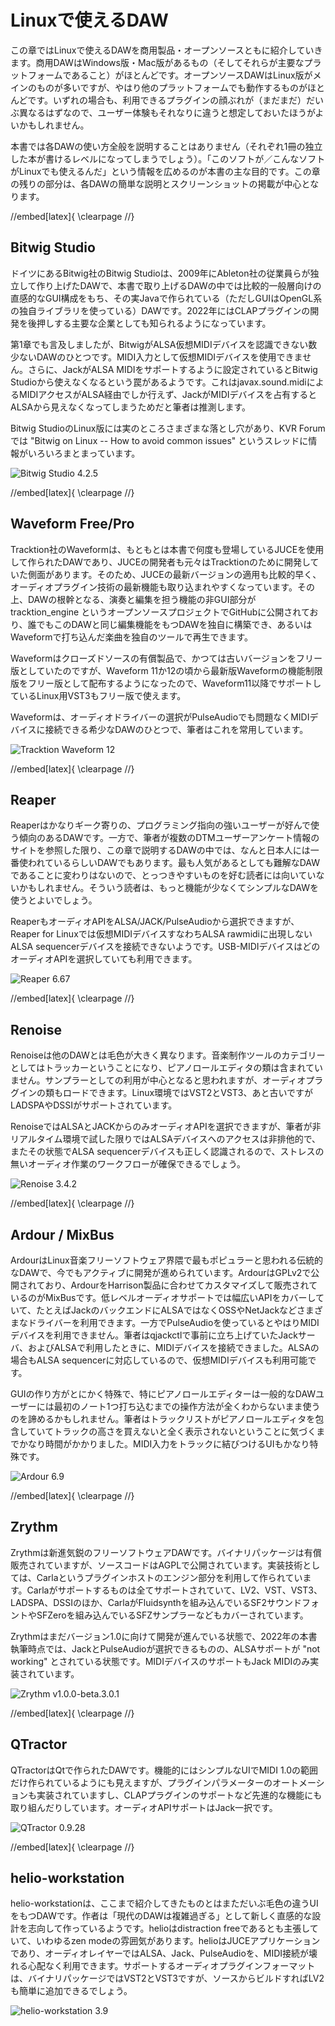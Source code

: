 

# Linuxで使えるDAW

この章ではLinuxで使えるDAWを商用製品・オープンソースともに紹介していきます。商用DAWはWindows版・Mac版があるもの（そしてそれらが主要なプラットフォームであること）がほとんどです。オープンソースDAWはLinux版がメインのものが多いですが、やはり他のプラットフォームでも動作するものがほとんどです。いずれの場合も、利用できるプラグインの顔ぶれが（まだまだ）だいぶ異なるはずなので、ユーザー体験もそれなりに違うと想定しておいたほうがよいかもしれません。

本書では各DAWの使い方全般を説明することはありません（それぞれ1冊の独立した本が書けるレベルになってしまうでしょう）。「このソフトが／こんなソフトがLinuxでも使えるんだ」という情報を広めるのが本書の主な目的です。この章の残りの部分は、各DAWの簡単な説明とスクリーンショットの掲載が中心となります。

//embed[latex]{
\clearpage
//}

## Bitwig Studio

ドイツにあるBitwig社のBitwig Studioは、2009年にAbleton社の従業員らが独立して作り上げたDAWで、本書で取り上げるDAWの中では比較的一般層向けの直感的なGUI構成をもち、その実Javaで作られている（ただしGUIはOpenGL系の独自ライブラリを使っている）DAWです。2022年にはCLAPプラグインの開発を後押しする主要な企業としても知られるようになっています。

第1章でも言及しましたが、BitwigがALSA仮想MIDIデバイスを認識できない数少ないDAWのひとつです。MIDI入力として仮想MIDIデバイスを使用できません。さらに、JackがALSA MIDIをサポートするように設定されているとBitwig Studioから使えなくなるという罠があるようです。これはjavax.sound.midiによるMIDIアクセスがALSA経由でしか行えず、JackがMIDIデバイスを占有するとALSAから見えなくなってしまうためだと筆者は推測します。

Bitwig StudioのLinux版には実のところさまざまな落とし穴があり、KVR Forumでは "Bitwig on Linux -- How to avoid common issues" というスレッドに情報がいろいろまとまっています。

![Bitwig Studio 4.2.5](./images/bitwig-studio.png)

//embed[latex]{
\clearpage
//}

## Waveform Free/Pro

Tracktion社のWaveformは、もともとは本書で何度も登場しているJUCEを使用して作られたDAWであり、JUCEの開発者も元々はTracktionのために開発していた側面があります。そのため、JUCEの最新バージョンの適用も比較的早く、オーディオプラグイン技術の最新機能も取り込まれやすくなっています。その上、DAWの根幹となる、演奏と編集を担う機能の非GUI部分が tracktion_engine というオープンソースプロジェクトでGitHubに公開されており、誰でもこのDAWと同じ編集機能をもつDAWを独自に構築でき、あるいはWaveformで打ち込んだ楽曲を独自のツールで再生できます。

Waveformはクローズドソースの有償製品で、かつては古いバージョンをフリー版としていたのですが、Waveform 11か12の頃から最新版Waveformの機能制限版をフリー版として配布するようになったので、Waveform11以降でサポートしているLinux用VST3もフリー版で使えます。

Waveformは、オーディオドライバーの選択がPulseAudioでも問題なくMIDIデバイスに接続できる希少なDAWのひとつで、筆者はこれを常用しています。

![Tracktion Waveform 12](./images/waveform.png)

//embed[latex]{
\clearpage
//}

## Reaper

Reaperはかなりギーク寄りの、プログラミング指向の強いユーザーが好んで使う傾向のあるDAWです。一方で、筆者が複数のDTMユーザーアンケート情報のサイトを参照した限り、この章で説明するDAWの中では、なんと日本人には一番使われているらしいDAWでもあります。最も人気があるとしても難解なDAWであることに変わりはないので、とっつきやすいものを好む読者には向いていないかもしれません。そういう読者は、もっと機能が少なくてシンプルなDAWを使うとよいでしょう。

ReaperもオーディオAPIをALSA/JACK/PulseAudioから選択できますが、Reaper for Linuxでは仮想MIDIデバイスすなわちALSA rawmidiに出現しないALSA sequencerデバイスを接続できないようです。USB-MIDIデバイスはどのオーディオAPIを選択していても利用できます。

![Reaper 6.67](./images/reaper.png)

//embed[latex]{
\clearpage
//}

## Renoise

Renoiseは他のDAWとは毛色が大きく異なります。音楽制作ツールのカテゴリーとしてはトラッカーということになり、ピアノロールエディタの類は含まれていません。サンプラーとしての利用が中心となると思われますが、オーディオプラグインの類もロードできます。Linux環境ではVST2とVST3、あと古いですがLADSPAやDSSIがサポートされています。

RenoiseではALSAとJACKからのみオーディオAPIを選択できますが、筆者が非リアルタイム環境で試した限りではALSAデバイスへのアクセスは非排他的で、またその状態でALSA  sequencerデバイスも正しく認識されるので、ストレスの無いオーディオ作業のワークフローが確保できるでしょう。

![Renoise 3.4.2](./images/renoise.png)

//embed[latex]{
\clearpage
//}

## Ardour / MixBus

ArdourはLinux音楽フリーソフトウェア界隈で最もポピュラーと思われる伝統的なDAWで、今でもアクティブに開発が進められています。ArdourはGPLv2で公開されており、ArdourをHarrison製品に合わせてカスタマイズして販売されているのがMixBusです。低レベルオーディオサポートでは幅広いAPIをカバーしていて、たとえばJackのバックエンドにALSAではなくOSSやNetJackなどさまざまなドライバーを利用できます。一方でPulseAudioを使っているとやはりMIDIデバイスを利用できません。筆者はqjackctlで事前に立ち上げていたJackサーバ、およびALSAで利用したときに、MIDIデバイスを接続できました。ALSAの場合もALSA sequencerに対応しているので、仮想MIDIデバイスも利用可能です。

GUIの作り方がとにかく特殊で、特にピアノロールエディターは一般的なDAWユーザーには最初のノート1つ打ち込むまでの操作方法が全くわからないまま使うのを諦めるかもしれません。筆者はトラックリストがピアノロールエディタを包含していてトラックの高さを買えないと全く表示されないということに気づくまでかなり時間がかかりました。MIDI入力をトラックに結びつけるUIもかなり特殊です。

![Ardour 6.9](./images/ardour.png)

//embed[latex]{
\clearpage
//}

## Zrythm

Zrythmは新進気鋭のフリーソフトウェアDAWです。バイナリパッケージは有償販売されていますが、ソースコードはAGPLで公開されています。実装技術としては、Carlaというプラグインホストのエンジン部分を利用して作られています。Carlaがサポートするものは全てサポートされていて、LV2、VST、VST3、LADSPA、DSSIのほか、CarlaがFluidsynthを組み込んでいるSF2サウンドフォントやSFZeroを組み込んでいるSFZサンプラーなどもカバーされています。

Zrythmはまだバージョン1.0に向けて開発が進んでいる状態で、2022年の本書執筆時点では、JackとPulseAudioが選択できるものの、ALSAサポートが "not working" とされている状態です。MIDIデバイスのサポートもJack MIDIのみ実装されています。

![Zrythm v1.0.0-beta.3.0.1](./images/zrythm.png)

//embed[latex]{
\clearpage
//}

## QTractor

QTractorはQtで作られたDAWです。機能的にはシンプルなUIでMIDI 1.0の範囲だけ作られているようにも見えますが、プラグインパラメーターのオートメーションも実装されていますし、CLAPプラグインのサポートなど先進的な機能にも取り組んだりしています。オーディオAPIサポートはJack一択です。

![QTractor 0.9.28](./images/qtractor.png)

//embed[latex]{
\clearpage
//}

## helio-workstation

helio-workstationは、ここまで紹介してきたものとはまただいぶ毛色の違うUIをもつDAWです。作者は「現代のDAWは複雑過ぎる」として新しく直感的な設計を志向して作っているようです。helioはdistraction freeであるとも主張していて、いわゆるzen modeの雰囲気があります。helioはJUCEアプリケーションであり、オーディオレイヤーではALSA、Jack、PulseAudioを、MIDI接続が壊れる心配なく利用できます。サポートするオーディオプラグインフォーマットは、バイナリパッケージではVST2とVST3ですが、ソースからビルドすればLV2も簡単に追加できるでしょう。

![helio-workstation 3.9](./images/helio-workstation.png)

